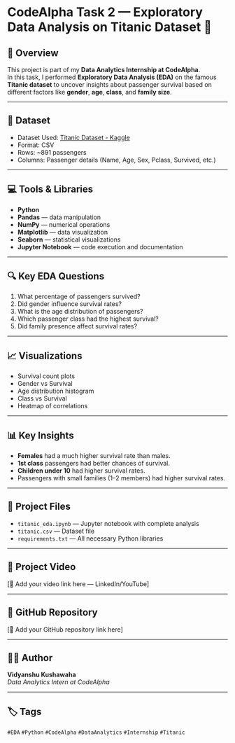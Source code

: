# CodeAlpha Task 2 — Exploratory Data Analysis on Titanic Dataset 🚢

## 📌 Overview

This project is part of my **Data Analytics Internship at CodeAlpha**.  
In this task, I performed **Exploratory Data Analysis (EDA)** on the famous **Titanic dataset** to uncover insights about passenger survival based on different factors like **gender**, **age**, **class**, and **family size**.

---

## 📂 Dataset

- Dataset Used: [Titanic Dataset - Kaggle](https://www.kaggle.com/c/titanic/data)
- Format: CSV
- Rows: ~891 passengers
- Columns: Passenger details (Name, Age, Sex, Pclass, Survived, etc.)

---

## 💻 Tools & Libraries

- **Python**
- **Pandas** — data manipulation
- **NumPy** — numerical operations
- **Matplotlib** — data visualization
- **Seaborn** — statistical visualizations
- **Jupyter Notebook** — code execution and documentation

---

## 🔍 Key EDA Questions

1. What percentage of passengers survived?
2. Did gender influence survival rates?
3. What is the age distribution of passengers?
4. Which passenger class had the highest survival?
5. Did family presence affect survival rates?

---

## 📈 Visualizations

- Survival count plots
- Gender vs Survival
- Age distribution histogram
- Class vs Survival
- Heatmap of correlations

---

## 📊 Key Insights

- **Females** had a much higher survival rate than males.
- **1st class** passengers had better chances of survival.
- **Children under 10** had higher survival rates.
- Passengers with small families (1–2 members) had higher survival rates.

---

## 📁 Project Files

- `titanic_eda.ipynb` — Jupyter notebook with complete analysis
- `titanic.csv` — Dataset file
- `requirements.txt` — All necessary Python libraries

---

## 🎥 Project Video

[🔗 Add your video link here — LinkedIn/YouTube]

---

## 🔗 GitHub Repository

[🔗 Add your GitHub repository link here]

---

## 🙋‍♂️ Author

**Vidyanshu Kushawaha**  
_Data Analytics Intern at CodeAlpha_  

---

## 🏷️ Tags

`#EDA` `#Python` `#CodeAlpha` `#DataAnalytics` `#Internship` `#Titanic`
